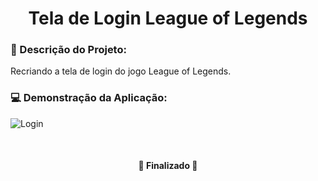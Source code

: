 <h1 align="center">Tela de Login League of Legends</h1>

### :pencil: Descrição do Projeto:
<p align="justify"> Recriando a tela de login do jogo League of Legends.</p>

### :computer: Demonstração da Aplicação:

![Login](./preview.png)

<br>

<h4 align="center"> 
	🚧  Finalizado  🚧
</h4>
